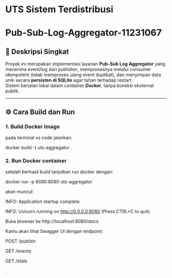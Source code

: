 # UTS Sistem Terdistribusi
# Pub-Sub-Log-Aggregator-11231067

## 📘 Deskripsi Singkat
Proyek ini merupakan implementasi layanan **Pub-Sub Log Aggregator** yang menerima event/log dari publisher, memprosesnya melalui consumer idempotent (tidak memproses ulang event duplikat), dan menyimpan data unik secara **persisten di SQLite** agar tahan terhadap restart.  
Sistem berjalan lokal dalam container **Docker**, tanpa koneksi eksternal publik.

---

## ⚙️ Cara Build dan Run

### 1. Build Docker Image
pada terminal vs code jalankan:

docker build -t uts-aggregator .

### 2. Run Docker container
setelah berhasil build lanjutkan run docker dengan:

docker run -p 8080:8080 uts-aggregator

akan muncul:

INFO:     Application startup complete.

INFO:     Uvicorn running on http://0.0.0.0:8080 (Press CTRL+C to quit)

Buka browser ke http://localhost:8080/docs

Kamu akan lihat Swagger UI dengan endpoint:

POST /publish

GET /events

GET /stats


. 
